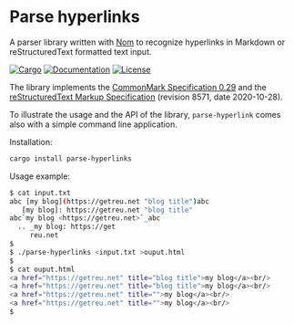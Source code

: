 # Parse hyperlinks

A parser library written with [Nom](https://crates.io/crates/nom) to recognize
hyperlinks in Markdown or reStructuredText formatted text input.

[![Cargo](https://img.shields.io/crates/v/parse-hyperlinks.svg)](
https://crates.io/crates/parse-hyperlinks)
[![Documentation](https://docs.rs/parse-hyperlinks/badge.svg)](
https://docs.rs/parse-hyperlinks)
[![License](https://img.shields.io/badge/license-MIT%2FApache--2.0-blue.svg)](
https://github.com/getreu/parse-hyperlinks)

The library implements the 
[CommonMark Specification 0.29](https://spec.commonmark.org/0.29/) and the 
[reStructuredText Markup Specification](https://docutils.sourceforge.io/docs/ref/rst/restructuredtext.html)
(revision 8571, date 2020-10-28).

To illustrate the usage and the API of the library, `parse-hyperlink` 
comes also with a simple command line application.

Installation:

```bash
cargo install parse-hyperlinks
```

Usage example:

```bash
$ cat input.txt
abc [my blog](https://getreu.net "blog title")abc
   [my blog]: https://getreu.net "blog title"
abc`my blog <https://getreu.net>`_abc
  .. _my blog: https://get
     reu.net
$
$ ./parse-hyperlinks <input.txt >ouput.html
$
$ cat ouput.html
<a href="https://getreu.net" title="blog title">my blog</a><br/>
<a href="https://getreu.net" title="blog title">my blog</a><br/>
<a href="https://getreu.net" title="">my blog</a><br/>
<a href="https://getreu.net" title="">my blog</a><br/>
$
```
